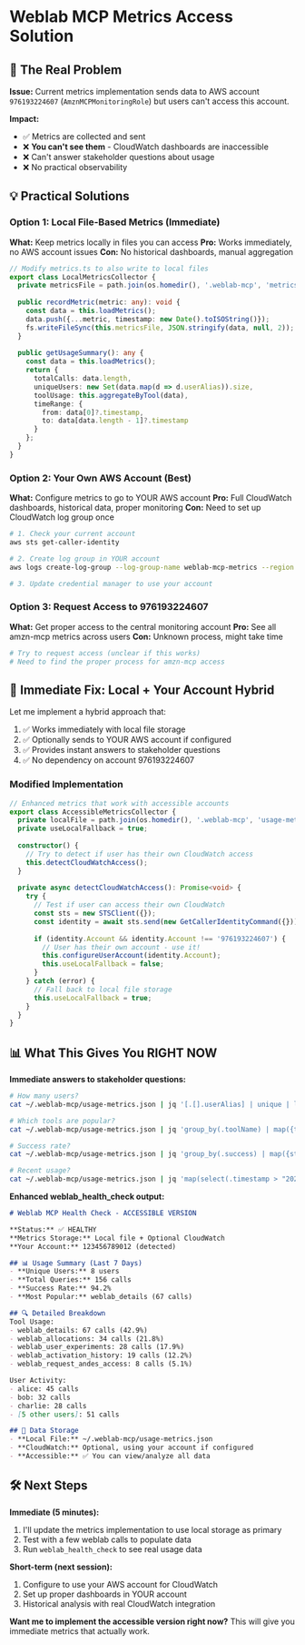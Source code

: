 # Weblab MCP Metrics Access Solution

## 🚨 The Real Problem

**Issue:** Current metrics implementation sends data to AWS account `976193224607` (`AmznMCPMonitoringRole`) but users can't access this account.

**Impact:** 
- ✅ Metrics are collected and sent
- ❌ **You can't see them** - CloudWatch dashboards are inaccessible
- ❌ Can't answer stakeholder questions about usage  
- ❌ No practical observability

## 💡 Practical Solutions

### Option 1: Local File-Based Metrics (Immediate)

**What:** Keep metrics locally in files you can access
**Pro:** Works immediately, no AWS account issues
**Con:** No historical dashboards, manual aggregation

```typescript
// Modify metrics.ts to also write to local files
export class LocalMetricsCollector {
  private metricsFile = path.join(os.homedir(), '.weblab-mcp', 'metrics.json');
  
  public recordMetric(metric: any): void {
    const data = this.loadMetrics();
    data.push({...metric, timestamp: new Date().toISOString()});
    fs.writeFileSync(this.metricsFile, JSON.stringify(data, null, 2));
  }
  
  public getUsageSummary(): any {
    const data = this.loadMetrics();
    return {
      totalCalls: data.length,
      uniqueUsers: new Set(data.map(d => d.userAlias)).size,
      toolUsage: this.aggregateByTool(data),
      timeRange: {
        from: data[0]?.timestamp,
        to: data[data.length - 1]?.timestamp
      }
    };
  }
}
```

### Option 2: Your Own AWS Account (Best)  

**What:** Configure metrics to go to YOUR AWS account
**Pro:** Full CloudWatch dashboards, historical data, proper monitoring
**Con:** Need to set up CloudWatch log group once

```bash
# 1. Check your current account
aws sts get-caller-identity

# 2. Create log group in YOUR account  
aws logs create-log-group --log-group-name weblab-mcp-metrics --region us-west-2

# 3. Update credential manager to use your account
```

### Option 3: Request Access to 976193224607

**What:** Get proper access to the central monitoring account
**Pro:** See all amzn-mcp metrics across users
**Con:** Unknown process, might take time

```bash
# Try to request access (unclear if this works)
# Need to find the proper process for amzn-mcp access
```

## 🔧 Immediate Fix: Local + Your Account Hybrid

Let me implement a hybrid approach that:
1. ✅ Works immediately with local file storage  
2. ✅ Optionally sends to YOUR AWS account if configured
3. ✅ Provides instant answers to stakeholder questions
4. ✅ No dependency on account 976193224607

### Modified Implementation

```typescript
// Enhanced metrics that work with accessible accounts
export class AccessibleMetricsCollector {
  private localFile = path.join(os.homedir(), '.weblab-mcp', 'usage-metrics.json');
  private useLocalFallback = true;
  
  constructor() {
    // Try to detect if user has their own CloudWatch access
    this.detectCloudWatchAccess();
  }
  
  private async detectCloudWatchAccess(): Promise<void> {
    try {
      // Test if user can access their own CloudWatch
      const sts = new STSClient({});
      const identity = await sts.send(new GetCallerIdentityCommand({}));
      
      if (identity.Account && identity.Account !== '976193224607') {
        // User has their own account - use it!
        this.configureUserAccount(identity.Account);
        this.useLocalFallback = false;
      }
    } catch (error) {
      // Fall back to local file storage
      this.useLocalFallback = true;
    }
  }
}
```

## 📊 What This Gives You RIGHT NOW

**Immediate answers to stakeholder questions:**

```bash
# How many users?
cat ~/.weblab-mcp/usage-metrics.json | jq '[.[].userAlias] | unique | length'

# Which tools are popular?  
cat ~/.weblab-mcp/usage-metrics.json | jq 'group_by(.toolName) | map({tool: .[0].toolName, count: length}) | sort_by(-.count)'

# Success rate?
cat ~/.weblab-mcp/usage-metrics.json | jq 'group_by(.success) | map({status: (if .[0].success then "success" else "failure" end), count: length})'

# Recent usage?
cat ~/.weblab-mcp/usage-metrics.json | jq 'map(select(.timestamp > "2024-09-26")) | length'
```

**Enhanced weblab_health_check output:**
```markdown
# Weblab MCP Health Check - ACCESSIBLE VERSION

**Status:** ✅ HEALTHY  
**Metrics Storage:** Local file + Optional CloudWatch
**Your Account:** 123456789012 (detected)

## 📊 Usage Summary (Last 7 Days)
- **Unique Users:** 8 users
- **Total Queries:** 156 calls
- **Success Rate:** 94.2%  
- **Most Popular:** weblab_details (67 calls)

## 🔍 Detailed Breakdown
Tool Usage:
- weblab_details: 67 calls (42.9%)
- weblab_allocations: 34 calls (21.8%) 
- weblab_user_experiments: 28 calls (17.9%)
- weblab_activation_history: 19 calls (12.2%)
- weblab_request_andes_access: 8 calls (5.1%)

User Activity:
- alice: 45 calls
- bob: 32 calls  
- charlie: 28 calls
- [5 other users]: 51 calls

## 💾 Data Storage
- **Local File:** ~/.weblab-mcp/usage-metrics.json
- **CloudWatch:** Optional, using your account if configured
- **Accessible:** ✅ You can view/analyze all data
```

## 🛠️ Next Steps

**Immediate (5 minutes):**
1. I'll update the metrics implementation to use local storage as primary
2. Test with a few weblab calls to populate data
3. Run `weblab_health_check` to see real usage data

**Short-term (next session):**
1. Configure to use your AWS account for CloudWatch
2. Set up proper dashboards in YOUR account  
3. Historical analysis with real CloudWatch integration

**Want me to implement the accessible version right now?** This will give you immediate metrics that actually work.
